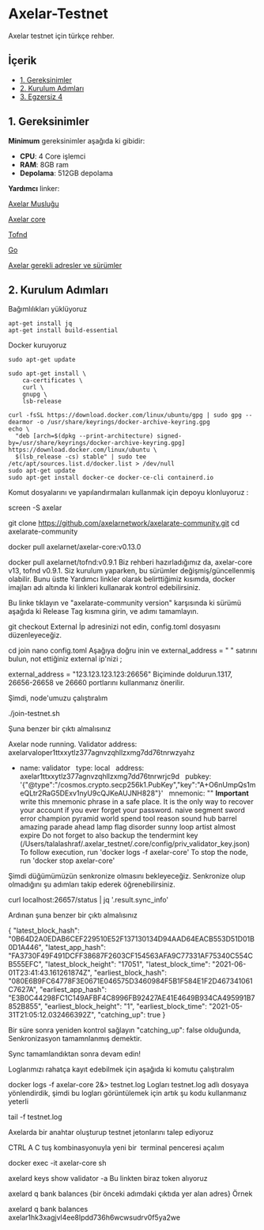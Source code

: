 # Axelar-Testnet
Axelar testnet için türkçe rehber.

## <a name='İçerik'></a>İçerik

* [1. Gereksinimler](#1-gereksinimler)
* [2. Kurulum Adımları](#2-kurulum-adımları)
* [3. Egzersiz 4](#3-egzersiz-4)

## 1. Gereksinimler

**Minimum** gereksinimler aşağıda ki gibidir:
 - **CPU**: 4 Core işlemci
 - **RAM**: 8GB ram
 - **Depolama**: 512GB depolama

**Yardımcı** linker:

[Axelar Musluğu](http://faucet.testnet.axelar.dev/)

[Axelar core](https://hub.docker.com/repository/docker/axelarnet/axelar-core)

[Tofnd](https://hub.docker.com/repository/docker/axelarnet/tofnd)

[Go](https://golang.org/doc/install)

[Axelar gerekli adresler ve sürümler](https://docs.axelar.dev/#/resources/testnet-releases)

## 2. Kurulum Adımları

Bağımlılıkları yüklüyoruz
```
apt-get install jq
apt-get install build-essential
```
Docker kuruyoruz
```
sudo apt-get update

sudo apt-get install \
    ca-certificates \
    curl \
    gnupg \
    lsb-release

curl -fsSL https://download.docker.com/linux/ubuntu/gpg | sudo gpg --dearmor -o /usr/share/keyrings/docker-archive-keyring.gpg
echo \
  "deb [arch=$(dpkg --print-architecture) signed-by=/usr/share/keyrings/docker-archive-keyring.gpg] https://download.docker.com/linux/ubuntu \
  $(lsb_release -cs) stable" | sudo tee /etc/apt/sources.list.d/docker.list > /dev/null
sudo apt-get update
sudo apt-get install docker-ce docker-ce-cli containerd.io
```

Komut dosyalarını ve yapılandırmaları kullanmak için depoyu klonluyoruz : 

screen -S axelar

git clone https://github.com/axelarnetwork/axelarate-community.git
cd axelarate-community

docker pull axelarnet/axelar-core:v0.13.0

docker pull axelarnet/tofnd:v0.9.1
Biz rehberi hazırladığımız da, axelar-core v13, tofnd v0.9.1. Siz kurulum yaparken, bu sürümler değişmiş/güncellenmiş olabilir. Bunu üstte Yardımcı linkler olarak belirttiğimiz kısımda, docker imajları adı altında ki linkleri kullanarak kontrol edebilirsiniz. 

Bu linke tıklayın ve "axelarate-community version" karşısında ki sürümü aşağıda ki Release Tag kısmına girin, ve adımı tamamlayın.

git checkout <release-tag>
External İp adresinizi not edin, config.toml dosyasını düzenleyeceğiz. 

cd join
nano config.toml
Aşağıya doğru inin ve external_address = " " satırını bulun, not ettiğiniz external ip'nizi ;

external_address = "123.123.123.123:26656"
Biçiminde doldurun.1317, 26656-26658 ve 26660 portlarını kullanmanız önerilir. 



Şimdi, node'umuzu çalıştıralım 

./join-testnet.sh


Şuna benzer bir çıktı almalısınız

Axelar node running.
Validator address: axelarvaloper1ttxxytlz377agnvzqhllzxmg7dd76tnrwzyahz
- name: validator
  type: local
  address: axelar1ttxxytlz377agnvzqhllzxmg7dd76tnrwrjc9d
  pubkey: '{"@type":"/cosmos.crypto.secp256k1.PubKey","key":"A+O6nUmpQs1meQLtr2RaG5DExv1nyU9cQJKeAUJNH828"}'
  mnemonic: ""
**Important** write this mnemonic phrase in a safe place.
It is the only way to recover your account if you ever forget your password.
naive segment sword error champion pyramid world spend tool reason sound hub barrel amazing parade ahead lamp flag disorder sunny loop artist almost expire
Do not forget to also backup the tendermint key (/Users/talalashraf/.axelar_testnet/.core/config/priv_validator_key.json)
To follow execution, run 'docker logs -f axelar-core'
To stop the node, run 'docker stop axelar-core'


Şimdi düğümümüzün senkronize olmasını bekleyeceğiz. Senkronize olup olmadığını şu adımları takip ederek öğrenebilirsiniz. 

curl localhost:26657/status | jq '.result.sync_info'


Ardınan şuna benzer bir çıktı almalısınız 

{
"latest_block_hash": "0B64D2A0EDAB6CEF229510E52F137130134D94AAD64EACB553D51D01B0D1A446",
"latest_app_hash": "FA3730F49F491DCFF38687F2603CF154563AFA9C77331AF75340C554CB555EFC",
"latest_block_height": "17051",
"latest_block_time": "2021-06-01T23:41:43.161261874Z",
"earliest_block_hash": "080E6B9FC64778F3E0671E046575D3460984F5B1F584E1F2D467341061C7627A",
"earliest_app_hash": "E3B0C44298FC1C149AFBF4C8996FB92427AE41E4649B934CA495991B7852B855",
"earliest_block_height": "1",
"earliest_block_time": "2021-05-31T21:05:12.032466392Z",
"catching_up": true
}


Bir süre sonra yeniden kontrol sağlayın "catching_up": false olduğunda, Senkronizasyon tamamnlanmış demektir. 

Sync tamamlandıktan sonra devam edin!



Loglarımızı rahatça kayıt edebilmek için aşağıda ki komutu çalıştıralım

docker logs -f axelar-core 2&> testnet.log
Logları testnet.log adlı dosyaya yönlendirdik, şimdi bu logları görüntülemek için artık şu kodu kullanmanız yeterli 

tail -f testnet.log


Axelarda bir anahtar oluşturup testnet jetonlarını talep ediyoruz

CTRL A C tuş kombinasyonuyla yeni bir  terminal penceresi açalım

docker exec -it axelar-core sh

axelard keys show validator -a
Bu linkten biraz token alıyoruz

axelard q bank balances {bir önceki adımdaki çıktıda yer alan adres}
Örnek 

axelard q bank balances axelar1hk3xagjvl4ee8lpdd736h6wcwsudrv0f5ya2we

